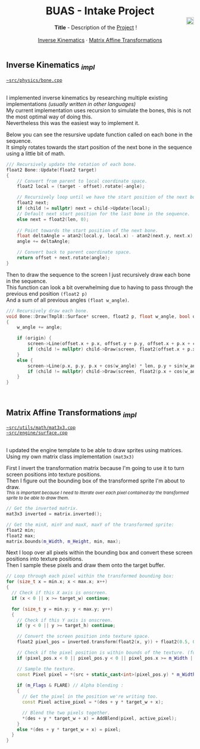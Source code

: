 <h1 align="center">
    <div align="center">
      BUAS - Intake Project
    </div>
    <img src="https://img.shields.io/badge/license-MIT*-yellowgreen" height=20 align="right" />
</h1>


<div align="center">
  <b>Title</b> - Description of the <a href="https://github.com/emberry-org/emberry">Project</a> !<br>
</div>

<br>

<div align="center">
    <a href="#inverse-kinematics-impl">Inverse Kinematics</a>
    ·
    <a href="#matrix-affine-transformations-impl">Matrix Affine Transformations</a>
</div>
    
<br>

<h2>Inverse Kinematics <sub><i>impl</i></sub></h2>
<a href="https://github.com/mxcop/buas-intake/blob/main/src/physics/bone.cpp"><code>~src/physics/bone.cpp</code></a><br><br>

I implemented inverse kinematics by researching multiple existing implementations *(usually written in other languages)*<br>
My current implementation uses recursion to simulate the bones, this is not the most optimal way of doing this.<br>
Nevertheless this was the easiest way to implement it.

Below you can see the resursive update function called on each bone in the sequence.<br>
It simply rotates towards the start position of the next bone in the sequence using a little bit of math.

```cpp
/// Recursively update the rotation of each bone.
float2 Bone::Update(float2 target)
{
    // Convert from parent to local coordinate space.
    float2 local = (target - offset).rotate(-angle);

    // Recursively loop until we have the start position of the next bone.
    float2 next;
    if (child != nullptr) next = child->Update(local);
    // Default next start position for the last bone in the sequence.
    else next = float2(len, 0);
        
    // Point towards the start position of the next bone.
    float deltaAngle = atan2(local.y, local.x) - atan2(next.y, next.x);
    angle += deltaAngle;

    // Convert back to parent coordinate space.
    return offset + next.rotate(angle);
}
```

Then to draw the sequence to the screen I just recursively draw each bone in the sequence.<br>
This function can look a bit overwhelming due to having to pass through the previous end position ``(float2 p)``<br>
And a sum of all previous angles ``(float w_angle)``.

```cpp
/// Recursively draw each bone.
void Bone::Draw(Tmpl8::Surface* screen, float2 p, float w_angle, bool origin)
{
    w_angle += angle;

    if (origin) {
        screen->Line(offset.x + p.x, offset.y + p.y, offset.x + p.x + cos(w_angle) * len, offset.y + p.y + sin(w_angle) * len, 0xffffff);
        if (child != nullptr) child->Draw(screen, float2(offset.x + p.x + cos(w_angle) * len, offset.y + p.y + sin(w_angle) * len), w_angle);
    }
    else {
        screen->Line(p.x, p.y, p.x + cos(w_angle) * len, p.y + sin(w_angle) * len, 0xffffff);
        if (child != nullptr) child->Draw(screen, float2(p.x + cos(w_angle) * len, p.y + sin(w_angle) * len), w_angle);
    }
}
```

<br>

<h2>Matrix Affine Transformations <sub><i>impl</i></sub></h2>
<a href="https://github.com/mxcop/buas-intake/blob/main/src/utils/math/mat3x3.cpp"><code>~src/utils/math/mat3x3.cpp</code></a><br>
<a href="https://github.com/mxcop/buas-intake/blob/main/src/engine/surface.cpp"><code>~src/engine/surface.cpp</code></a><br><br>

I updated the engine template to be able to draw sprites using matrices.<br>
Using my own matrix class implementation ``(mat3x3)``

First I invert the transformation matrix because I'm going to use it to turn screen positions into texture positions.<br>
Then I figure out the bounding box of the transformed sprite I'm about to draw.<br>
<sub><i>This is important because I need to itterate over each pixel contained by the transformed sprite to be able to draw them.</i></sub>

```cpp
// Get the inverted matrix.
mat3x3 inverted = matrix.inverted();

// Get the minX, minY and maxX, maxY of the transformed sprite:
float2 min;
float2 max;
matrix.bounds(m_Width, m_Height, min, max);
```

Next I loop over all pixels within the bounding box and convert these screen positions into texture positions.<br>
Then I sample these pixels and draw them onto the target buffer.

```cpp
// Loop through each pixel within the transformed bounding box:
for (size_t x = min.x; x < max.x; x++)
{
  // Check if this X axis is onscreen.
  if (x < 0 || x >= target_w) continue;

  for (size_t y = min.y; y < max.y; y++)
  {
    // Check if this Y axis is onscreen.
    if (y < 0 || y >= target_h) continue;

    // Convert the screen position into texture space.
    float2 pixel_pos = inverted.transform(float2(x, y)) + float2(0.5, 0.5);

    // Check if the pixel position is within bounds of the texture. (for rotations)
    if (pixel_pos.x < 0 || pixel_pos.y < 0 || pixel_pos.x >= m_Width || pixel_pos.y >= m_Height) continue;

    // Sample the texture.
    const Pixel pixel = *(src + static_cast<int>(pixel_pos.y) * m_Width + static_cast<int>(pixel_pos.x));
  
    if (m_Flags & FLARE) // Alpha blending :
    {
      // Get the pixel in the position we're writing too.
      const Pixel active_pixel = *(des + y * target_w + x);

      // Blend the two pixels together.
      *(des + y * target_w + x) = AddBlend(pixel, active_pixel);
    }
    else *(des + y * target_w + x) = pixel;
  }
}
```
